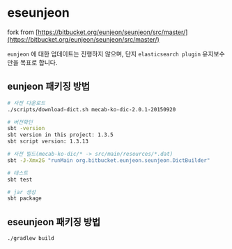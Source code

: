 # eseunjeon

fork from [https://bitbucket.org/eunjeon/seunjeon/src/master/](https://bitbucket.org/eunjeon/seunjeon/src/master/)

`eunjeon` 에 대한 업데이트는 진행하지 않으며, 단지 `elasticsearch plugin` 유지보수만을 목표로 합니다.

## eunjeon 패키징 방법

```bash
# 사전 다운로드
./scripts/download-dict.sh mecab-ko-dic-2.0.1-20150920

# 버전확인
sbt -version
sbt version in this project: 1.3.5
sbt script version: 1.3.13

# 사전 빌드(mecab-ko-dic/* -> src/main/resources/*.dat)
sbt -J-Xmx2G "runMain org.bitbucket.eunjeon.seunjeon.DictBuilder"

# 테스트
sbt test

# jar 생성
sbt package
```

## eseunjeon 패키징 방법

```bash
./gradlew build
```
